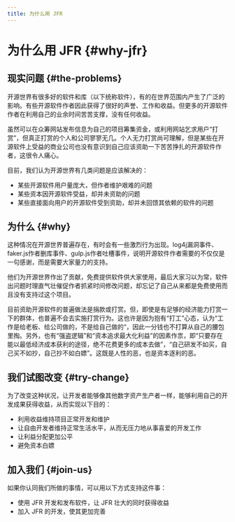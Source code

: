 ```yaml
---
title: 为什么用 JFR
---
```

# 为什么用 JFR {#why-jfr}

## 现实问题 {#the-problems}

开源世界有很多好的软件和库（以下统称软件），有的在世界范围内产生了广泛的影响。有些开源软件作者因此获得了很好的声誉、工作和收益。但更多的开源软件作者在利用自己的业余时间苦苦支撑，没有任何收益。

虽然可以在众筹网站发布信息为自己的项目筹集资金，或利用网站乞求用户“打赏”，但真正打赏的个人和公司寥寥无几。个人无力打赏尚可理解，但是某些在开源软件上受益的商业公司也没有意识到自己应该资助一下苦苦挣扎的开源软件作者，这很令人痛心。

目前，我们认为开源世界有几类问题是应该解决的：

- 某些开源软件用户量庞大，但作者维护艰难的问题
- 某些资本因开源软件受益，却并未资助的问题
- 某些直接面向用户的开源软件受到资助，却并未回馈其依赖的软件的问题

## 为什么 {#why}

这种情况在开源世界普遍存在，有时会有一些激烈行为出现。log4j漏洞事件、faker.js作者删库事件、gulp.js作者吐槽事件，说明开源软件作者需要的不仅仅是一句感谢，而是需要大家量力的支持。

他们为开源世界作出了贡献，免费提供软件供大家使用，最后大家习以为常，软件出问题时理直气壮催促作者抓紧时间修改问题，却忘记了自己从来都是免费使用而且没有支持过这个项目。

目前资助开源软件的普遍做法是捐款或打赏。但，即使是有足够的经济能力打赏一下的群体，也普遍不会去实施打赏行为。这也许是因为抱有“打工”心态，认为“工作是给老板、给公司做的，不是给自己做的“，因此一分钱也不打算从自己的腰包里掏。另外，也有“强盗逻辑”和“资本追求最大化利益”的因素作祟，即“只要存在能以最低经济成本获利的途径，绝不花费更多的成本去做”，“自己研发不如买，自己买不如抄，自己抄不如白嫖”。这既是人性的恶，也是资本逐利的恶。

## 我们试图改变 {#try-change}

为了改变这种状况，让开发者能够像其他数字资产生产者一样，能够利用自己的开发成果获得收益，从而实现以下目的：

- 利用收益维持项目正常开发和维护
- 让自由开发者维持正常生活水平，从而无压力地从事喜爱的开发工作
- 让利益分配更加公平
- 避免资本白嫖

## 加入我们 {#join-us}

如果你认同我们所做的事情，可以用以下方式支持这件事：

- 使用 JFR 开发和发布软件，让 JFR 壮大的同时获得收益
- 加入 JFR 的开发，使其更加完善

<!-- <small class="cn-footnote">
<br/>
<strong class="title">译者注</strong>
<a id="footnote-1"></a>[1] 暂以意译方式呈现。
</small> -->
